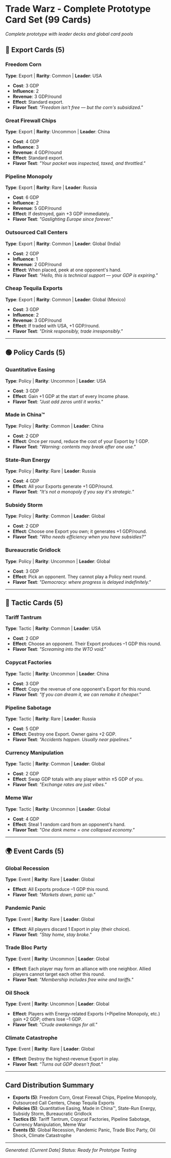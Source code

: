 # Trade Warz - Complete Prototype Card Set (99 Cards)

*Complete prototype with leader decks and global card pools*

## 🔵 Export Cards (5)

### Freedom Corn
**Type**: Export | **Rarity**: Common | **Leader**: USA
- **Cost**: 3 GDP
- **Influence**: 2
- **Revenue**: 3 GDP/round
- **Effect**: Standard export.
- **Flavor Text**: *"Freedom isn't free — but the corn's subsidized."*

### Great Firewall Chips
**Type**: Export | **Rarity**: Uncommon | **Leader**: China
- **Cost**: 4 GDP
- **Influence**: 3
- **Revenue**: 4 GDP/round
- **Effect**: Standard export.
- **Flavor Text**: *"Your packet was inspected, taxed, and throttled."*

### Pipeline Monopoly
**Type**: Export | **Rarity**: Rare | **Leader**: Russia
- **Cost**: 6 GDP
- **Influence**: 2
- **Revenue**: 5 GDP/round
- **Effect**: If destroyed, gain +3 GDP immediately.
- **Flavor Text**: *"Gaslighting Europe since forever."*

### Outsourced Call Centers
**Type**: Export | **Rarity**: Common | **Leader**: Global (India)
- **Cost**: 2 GDP
- **Influence**: 1
- **Revenue**: 2 GDP/round
- **Effect**: When placed, peek at one opponent's hand.
- **Flavor Text**: *"Hello, this is technical support — your GDP is expiring."*

### Cheap Tequila Exports
**Type**: Export | **Rarity**: Common | **Leader**: Global (Mexico)
- **Cost**: 3 GDP
- **Influence**: 2
- **Revenue**: 3 GDP/round
- **Effect**: If traded with USA, +1 GDP/round.
- **Flavor Text**: *"Drink responsibly, trade irresponsibly."*

---

## 🟢 Policy Cards (5)

### Quantitative Easing
**Type**: Policy | **Rarity**: Uncommon | **Leader**: USA
- **Cost**: 3 GDP
- **Effect**: Gain +1 GDP at the start of every Income phase.
- **Flavor Text**: *"Just add zeros until it works."*

### Made in China™
**Type**: Policy | **Rarity**: Common | **Leader**: China
- **Cost**: 2 GDP
- **Effect**: Once per round, reduce the cost of your Export by 1 GDP.
- **Flavor Text**: *"Warning: contents may break after one use."*

### State-Run Energy
**Type**: Policy | **Rarity**: Rare | **Leader**: Russia
- **Cost**: 4 GDP
- **Effect**: All your Exports generate +1 GDP/round.
- **Flavor Text**: *"It's not a monopoly if you say it's strategic."*

### Subsidy Storm
**Type**: Policy | **Rarity**: Common | **Leader**: Global
- **Cost**: 2 GDP
- **Effect**: Choose one Export you own; it generates +1 GDP/round.
- **Flavor Text**: *"Who needs efficiency when you have subsidies?"*

### Bureaucratic Gridlock
**Type**: Policy | **Rarity**: Uncommon | **Leader**: Global
- **Cost**: 3 GDP
- **Effect**: Pick an opponent. They cannot play a Policy next round.
- **Flavor Text**: *"Democracy: where progress is delayed indefinitely."*

---

## 🔴 Tactic Cards (5)

### Tariff Tantrum
**Type**: Tactic | **Rarity**: Common | **Leader**: USA
- **Cost**: 2 GDP
- **Effect**: Choose an opponent. Their Export produces –1 GDP this round.
- **Flavor Text**: *"Screaming into the WTO void."*

### Copycat Factories
**Type**: Tactic | **Rarity**: Uncommon | **Leader**: China
- **Cost**: 3 GDP
- **Effect**: Copy the revenue of one opponent's Export for this round.
- **Flavor Text**: *"If you can dream it, we can remake it cheaper."*

### Pipeline Sabotage
**Type**: Tactic | **Rarity**: Rare | **Leader**: Russia
- **Cost**: 5 GDP
- **Effect**: Destroy one Export. Owner gains +2 GDP.
- **Flavor Text**: *"Accidents happen. Usually near pipelines."*

### Currency Manipulation
**Type**: Tactic | **Rarity**: Common | **Leader**: Global
- **Cost**: 2 GDP
- **Effect**: Swap GDP totals with any player within ±5 GDP of you.
- **Flavor Text**: *"Exchange rates are just vibes."*

### Meme War
**Type**: Tactic | **Rarity**: Uncommon | **Leader**: Global
- **Cost**: 4 GDP
- **Effect**: Steal 1 random card from an opponent's hand.
- **Flavor Text**: *"One dank meme = one collapsed economy."*

---

## 🌍 Event Cards (5)

### Global Recession
**Type**: Event | **Rarity**: Rare | **Leader**: Global
- **Effect**: All Exports produce –1 GDP this round.
- **Flavor Text**: *"Markets down, panic up."*

### Pandemic Panic
**Type**: Event | **Rarity**: Rare | **Leader**: Global
- **Effect**: All players discard 1 Export in play (their choice).
- **Flavor Text**: *"Stay home, stay broke."*

### Trade Bloc Party
**Type**: Event | **Rarity**: Uncommon | **Leader**: Global
- **Effect**: Each player may form an alliance with one neighbor. Allied players cannot target each other this round.
- **Flavor Text**: *"Membership includes free wine and tariffs."*

### Oil Shock
**Type**: Event | **Rarity**: Uncommon | **Leader**: Global
- **Effect**: Players with Energy-related Exports (+Pipeline Monopoly, etc.) gain +2 GDP; others lose –1 GDP.
- **Flavor Text**: *"Crude awakenings for all."*

### Climate Catastrophe
**Type**: Event | **Rarity**: Rare | **Leader**: Global
- **Effect**: Destroy the highest-revenue Export in play.
- **Flavor Text**: *"Turns out GDP doesn't float."*

---

## Card Distribution Summary

- **Exports (5)**: Freedom Corn, Great Firewall Chips, Pipeline Monopoly, Outsourced Call Centers, Cheap Tequila Exports
- **Policies (5)**: Quantitative Easing, Made in China™, State-Run Energy, Subsidy Storm, Bureaucratic Gridlock
- **Tactics (5)**: Tariff Tantrum, Copycat Factories, Pipeline Sabotage, Currency Manipulation, Meme War
- **Events (5)**: Global Recession, Pandemic Panic, Trade Bloc Party, Oil Shock, Climate Catastrophe

---

*Generated: [Current Date]*
*Status: Ready for Prototype Testing*

